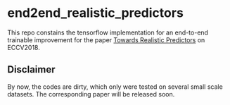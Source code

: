 # end2end_realistic_predictors

This repo constains the tensorflow implementation for an end-to-end trainable improvement for the paper [Towards Realistic Predictors](http://openaccess.thecvf.com/content_ECCV_2018/papers/Pei_Wang_Towards_Realistic_Predictors_ECCV_2018_paper.pdf) on ECCV2018.

## Disclaimer
By now, the codes are dirty, which only were tested on several small scale datasets. The corresponding paper will be released soon. 


